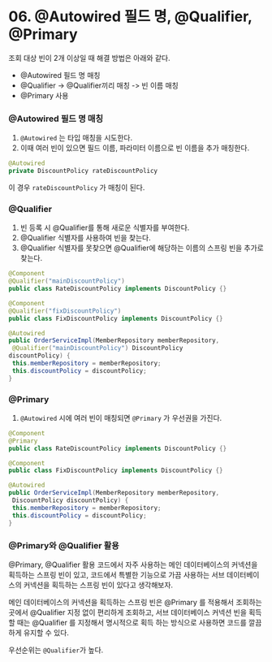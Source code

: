 # 06. @Autowired 필드 명, @Qualifier, @Primary

조회 대상 빈이 2개 이상일 때 해결 방법은 아래와 같다. 

* @Autowired 필드 명 매칭 
* @Qualifier -> @Qualifier끼리 매칭 -> 빈 이름 매칭 
* @Primary 사용



### @Autowired 필드 명 매칭 

1. `@Autowired` 는 타입 매칭을 시도한다.
2. 이때 여러 빈이 있으면 필드 이름, 파라미터 이름으로 빈 이름을 추가 매칭한다.

``` java
@Autowired
private DiscountPolicy rateDiscountPolicy
```

이 경우 `rateDiscountPolicy` 가 매칭이 된다.



### @Qualifier

1. 빈 등록 시 @Qualifier를 통해 새로운 식별자를 부여한다.
2. @Qualifier 식별자를 사용하여 빈을 찾는다.
3. @Qualifier 식별자를 못찾으면 @Qualifier에 해당하는 이름의 스프링 빈을 추가로 찾는다.

``` java
@Component
@Qualifier("mainDiscountPolicy")
public class RateDiscountPolicy implements DiscountPolicy {}

@Component
@Qualifier("fixDiscountPolicy")
public class FixDiscountPolicy implements DiscountPolicy {}
```

``` java
@Autowired
public OrderServiceImpl(MemberRepository memberRepository,
 @Qualifier("mainDiscountPolicy") DiscountPolicy
discountPolicy) {
 this.memberRepository = memberRepository;
 this.discountPolicy = discountPolicy;
}
```



### @Primary

1. `@Autowired` 시에 여러 빈이 매칭되면 `@Primary` 가 우선권을 가진다.

``` java
@Component
@Primary
public class RateDiscountPolicy implements DiscountPolicy {}

@Component
public class FixDiscountPolicy implements DiscountPolicy {}
```

``` java
@Autowired
public OrderServiceImpl(MemberRepository memberRepository,
 DiscountPolicy discountPolicy) {
 this.memberRepository = memberRepository;
 this.discountPolicy = discountPolicy;
}
```



### @Primary와 @Qualifier 활용

@Primary, @Qualifier 활용 코드에서 자주 사용하는 메인 데이터베이스의 커넥션을 획득하는 스프링 빈이 있고, 코드에서 특별한 기능으로 가끔 사용하는 서브 데이터베이스의 커넥션을 획득하는 스프링 빈이 있다고 생각해보자. 

메인 데이터베이스의 커넥션을 획득하는 스프링 빈은 @Primary 를 적용해서 조회하는 곳에서 @Qualifier 지정 없이 편리하게 조회하고, 서브 데이터베이스 커넥션 빈을 획득할 때는 @Qualifier 를 지정해서 명시적으로 획득 하는 방식으로 사용하면 코드를 깔끔하게 유지할 수 있다. 

우선순위는 `@Qualifier`가 높다.

